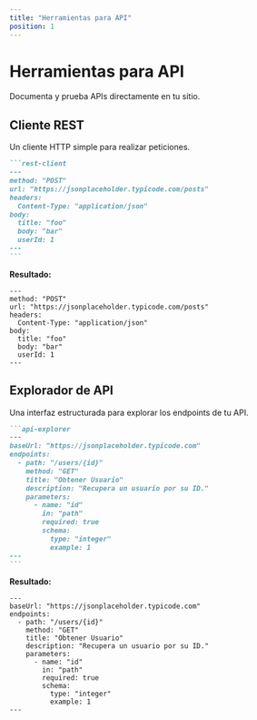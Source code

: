 ```yaml
---
title: "Herramientas para API"
position: 1
---
```


# Herramientas para API

Documenta y prueba APIs directamente en tu sitio.

## Cliente REST

Un cliente HTTP simple para realizar peticiones.

````markdown
```rest-client
---
method: "POST"
url: "https://jsonplaceholder.typicode.com/posts"
headers:
  Content-Type: "application/json"
body:
  title: "foo"
  body: "bar"
  userId: 1
---
```
````
**Resultado:**
```rest-client
---
method: "POST"
url: "https://jsonplaceholder.typicode.com/posts"
headers:
  Content-Type: "application/json"
body:
  title: "foo"
  body: "bar"
  userId: 1
---
```

## Explorador de API

Una interfaz estructurada para explorar los endpoints de tu API.

````markdown
```api-explorer
---
baseUrl: "https://jsonplaceholder.typicode.com"
endpoints:
  - path: "/users/{id}"
    method: "GET"
    title: "Obtener Usuario"
    description: "Recupera un usuario por su ID."
    parameters:
      - name: "id"
        in: "path"
        required: true
        schema:
          type: "integer"
          example: 1
---
```
````
**Resultado:**
```api-explorer
---
baseUrl: "https://jsonplaceholder.typicode.com"
endpoints:
  - path: "/users/{id}"
    method: "GET"
    title: "Obtener Usuario"
    description: "Recupera un usuario por su ID."
    parameters:
      - name: "id"
        in: "path"
        required: true
        schema:
          type: "integer"
          example: 1
---
```
